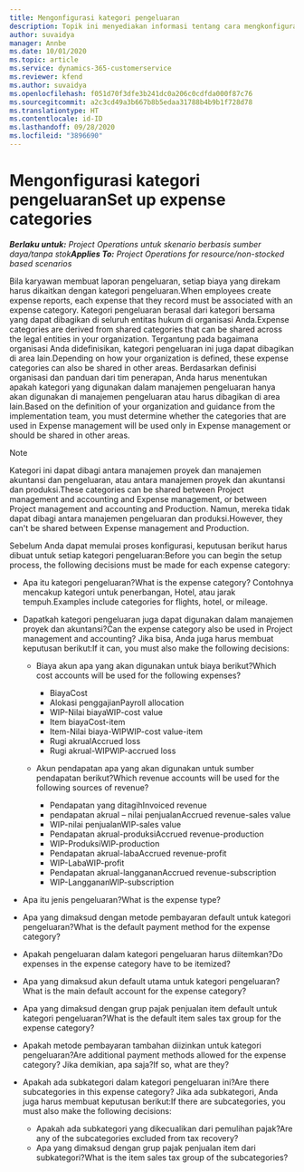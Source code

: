```yaml
---
title: Mengonfigurasi kategori pengeluaran
description: Topik ini menyediakan informasi tentang cara mengkonfigurasi kategori pengeluaran dan kategori bersama untuk laporan pengeluaran.
author: suvaidya
manager: Annbe
ms.date: 10/01/2020
ms.topic: article
ms.service: dynamics-365-customerservice
ms.reviewer: kfend
ms.author: suvaidya
ms.openlocfilehash: f051d70f3dfe3b241dc0a206c0cdfda000f87c76
ms.sourcegitcommit: a2c3cd49a3b667b8b5edaa31788b4b9b1f728d78
ms.translationtype: HT
ms.contentlocale: id-ID
ms.lasthandoff: 09/28/2020
ms.locfileid: "3896690"
---
```

# <a name="set-up-expense-categories"></a><span data-ttu-id="fd623-103">Mengonfigurasi kategori pengeluaran</span><span class="sxs-lookup"><span data-stu-id="fd623-103">Set up expense categories</span></span>

<span data-ttu-id="fd623-104">_**Berlaku untuk:** Project Operations untuk skenario berbasis sumber daya/tanpa stok_</span><span class="sxs-lookup"><span data-stu-id="fd623-104">_**Applies To:** Project Operations for resource/non-stocked based scenarios_</span></span>

<span data-ttu-id="fd623-105">Bila karyawan membuat laporan pengeluaran, setiap biaya yang direkam harus dikaitkan dengan kategori pengeluaran.</span><span class="sxs-lookup"><span data-stu-id="fd623-105">When employees create expense reports, each expense that they record must be associated with an expense category.</span></span> <span data-ttu-id="fd623-106">Kategori pengeluaran berasal dari kategori bersama yang dapat dibagikan di seluruh entitas hukum di organisasi Anda.</span><span class="sxs-lookup"><span data-stu-id="fd623-106">Expense categories are derived from shared categories that can be shared across the legal entities in your organization.</span></span> <span data-ttu-id="fd623-107">Tergantung pada bagaimana organisasi Anda didefinisikan, kategori pengeluaran ini juga dapat dibagikan di area lain.</span><span class="sxs-lookup"><span data-stu-id="fd623-107">Depending on how your organization is defined, these expense categories can also be shared in other areas.</span></span> <span data-ttu-id="fd623-108">Berdasarkan definisi organisasi dan panduan dari tim penerapan, Anda harus menentukan apakah kategori yang digunakan dalam manajemen pengeluaran hanya akan digunakan di manajemen pengeluaran atau harus dibagikan di area lain.</span><span class="sxs-lookup"><span data-stu-id="fd623-108">Based on the definition of your organization and guidance from the implementation team, you must determine whether the categories that are used in Expense management will be used only in Expense management or should be shared in other areas.</span></span>

> [!NOTE]
> <span data-ttu-id="fd623-109">Kategori ini dapat dibagi antara manajemen proyek dan manajemen akuntansi dan pengeluaran, atau antara manajemen proyek dan akuntansi dan produksi.</span><span class="sxs-lookup"><span data-stu-id="fd623-109">These categories can be shared between Project management and accounting and Expense management, or between Project management and accounting and Production.</span></span> <span data-ttu-id="fd623-110">Namun, mereka tidak dapat dibagi antara manajemen pengeluaran dan produksi.</span><span class="sxs-lookup"><span data-stu-id="fd623-110">However, they can't be shared between Expense management and Production.</span></span>

<span data-ttu-id="fd623-111">Sebelum Anda dapat memulai proses konfigurasi, keputusan berikut harus dibuat untuk setiap kategori pengeluaran:</span><span class="sxs-lookup"><span data-stu-id="fd623-111">Before you can begin the setup process, the following decisions must be made for each expense category:</span></span>

- <span data-ttu-id="fd623-112">Apa itu kategori pengeluaran?</span><span class="sxs-lookup"><span data-stu-id="fd623-112">What is the expense category?</span></span> <span data-ttu-id="fd623-113">Contohnya mencakup kategori untuk penerbangan, Hotel, atau jarak tempuh.</span><span class="sxs-lookup"><span data-stu-id="fd623-113">Examples include categories for flights, hotel, or mileage.</span></span>
- <span data-ttu-id="fd623-114">Dapatkah kategori pengeluaran juga dapat digunakan dalam manajemen proyek dan akuntansi?</span><span class="sxs-lookup"><span data-stu-id="fd623-114">Can the expense category also be used in Project management and accounting?</span></span> <span data-ttu-id="fd623-115">Jika bisa, Anda juga harus membuat keputusan berikut:</span><span class="sxs-lookup"><span data-stu-id="fd623-115">If it can, you must also make the following decisions:</span></span>

    - <span data-ttu-id="fd623-116">Biaya akun apa yang akan digunakan untuk biaya berikut?</span><span class="sxs-lookup"><span data-stu-id="fd623-116">Which cost accounts will be used for the following expenses?</span></span>

        - <span data-ttu-id="fd623-117">Biaya</span><span class="sxs-lookup"><span data-stu-id="fd623-117">Cost</span></span>
        - <span data-ttu-id="fd623-118">Alokasi penggajian</span><span class="sxs-lookup"><span data-stu-id="fd623-118">Payroll allocation</span></span>
        - <span data-ttu-id="fd623-119">WIP-Nilai biaya</span><span class="sxs-lookup"><span data-stu-id="fd623-119">WIP-cost value</span></span>
        - <span data-ttu-id="fd623-120">Item biaya</span><span class="sxs-lookup"><span data-stu-id="fd623-120">Cost-item</span></span>
        - <span data-ttu-id="fd623-121">Item-Nilai biaya-WIP</span><span class="sxs-lookup"><span data-stu-id="fd623-121">WIP-cost value-item</span></span>
        - <span data-ttu-id="fd623-122">Rugi akrual</span><span class="sxs-lookup"><span data-stu-id="fd623-122">Accrued loss</span></span>
        - <span data-ttu-id="fd623-123">Rugi akrual-WIP</span><span class="sxs-lookup"><span data-stu-id="fd623-123">WIP-accrued loss</span></span>

    - <span data-ttu-id="fd623-124">Akun pendapatan apa yang akan digunakan untuk sumber pendapatan berikut?</span><span class="sxs-lookup"><span data-stu-id="fd623-124">Which revenue accounts will be used for the following sources of revenue?</span></span>

        - <span data-ttu-id="fd623-125">Pendapatan yang ditagih</span><span class="sxs-lookup"><span data-stu-id="fd623-125">Invoiced revenue</span></span>
        - <span data-ttu-id="fd623-126">pendapatan akrual – nilai penjualan</span><span class="sxs-lookup"><span data-stu-id="fd623-126">Accrued revenue-sales value</span></span>
        - <span data-ttu-id="fd623-127">WIP-nilai penjualan</span><span class="sxs-lookup"><span data-stu-id="fd623-127">WIP-sales value</span></span>
        - <span data-ttu-id="fd623-128">Pendapatan akrual-produksi</span><span class="sxs-lookup"><span data-stu-id="fd623-128">Accrued revenue-production</span></span>
        - <span data-ttu-id="fd623-129">WIP-Produksi</span><span class="sxs-lookup"><span data-stu-id="fd623-129">WIP-production</span></span>
        - <span data-ttu-id="fd623-130">Pendapatan akrual-laba</span><span class="sxs-lookup"><span data-stu-id="fd623-130">Accrued revenue-profit</span></span>
        - <span data-ttu-id="fd623-131">WIP-Laba</span><span class="sxs-lookup"><span data-stu-id="fd623-131">WIP-profit</span></span>
        - <span data-ttu-id="fd623-132">Pendapatan akrual-langganan</span><span class="sxs-lookup"><span data-stu-id="fd623-132">Accrued revenue-subscription</span></span>
        - <span data-ttu-id="fd623-133">WIP-Langganan</span><span class="sxs-lookup"><span data-stu-id="fd623-133">WIP-subscription</span></span>

- <span data-ttu-id="fd623-134">Apa itu jenis pengeluaran?</span><span class="sxs-lookup"><span data-stu-id="fd623-134">What is the expense type?</span></span>
- <span data-ttu-id="fd623-135">Apa yang dimaksud dengan metode pembayaran default untuk kategori pengeluaran?</span><span class="sxs-lookup"><span data-stu-id="fd623-135">What is the default payment method for the expense category?</span></span>
- <span data-ttu-id="fd623-136">Apakah pengeluaran dalam kategori pengeluaran harus diitemkan?</span><span class="sxs-lookup"><span data-stu-id="fd623-136">Do expenses in the expense category have to be itemized?</span></span>
- <span data-ttu-id="fd623-137">Apa yang dimaksud akun default utama untuk kategori pengeluaran?</span><span class="sxs-lookup"><span data-stu-id="fd623-137">What is the main default account for the expense category?</span></span>
- <span data-ttu-id="fd623-138">Apa yang dimaksud dengan grup pajak penjualan item default untuk kategori pengeluaran?</span><span class="sxs-lookup"><span data-stu-id="fd623-138">What is the default item sales tax group for the expense category?</span></span>
- <span data-ttu-id="fd623-139">Apakah metode pembayaran tambahan diizinkan untuk kategori pengeluaran?</span><span class="sxs-lookup"><span data-stu-id="fd623-139">Are additional payment methods allowed for the expense category?</span></span> <span data-ttu-id="fd623-140">Jika demikian, apa saja?</span><span class="sxs-lookup"><span data-stu-id="fd623-140">If so, what are they?</span></span>
- <span data-ttu-id="fd623-141">Apakah ada subkategori dalam kategori pengeluaran ini?</span><span class="sxs-lookup"><span data-stu-id="fd623-141">Are there subcategories in this expense category?</span></span> <span data-ttu-id="fd623-142">Jika ada subkategori, Anda juga harus membuat keputusan berikut:</span><span class="sxs-lookup"><span data-stu-id="fd623-142">If there are subcategories, you must also make the following decisions:</span></span>

    - <span data-ttu-id="fd623-143">Apakah ada subkategori yang dikecualikan dari pemulihan pajak?</span><span class="sxs-lookup"><span data-stu-id="fd623-143">Are any of the subcategories excluded from tax recovery?</span></span>
    - <span data-ttu-id="fd623-144">Apa yang dimaksud dengan grup pajak penjualan item dari subkategori?</span><span class="sxs-lookup"><span data-stu-id="fd623-144">What is the item sales tax group of the subcategories?</span></span>
